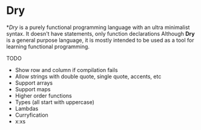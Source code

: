 # Dry
**Dry* is a purely functional programming language with an ultra minimalist syntax. It doesn't have statements, only function declarations Although **Dry** is a general purpose language, it is mostly intended to be used as a tool for learning functional programming.

TODO
* Show row and column if compilation fails
* Allow strings with double quote, single quote, accents, etc
* Support arrays
* Support maps
* Higher order functions
* Types (all start with uppercase)
* Lambdas
* Curryfication
* x:xs